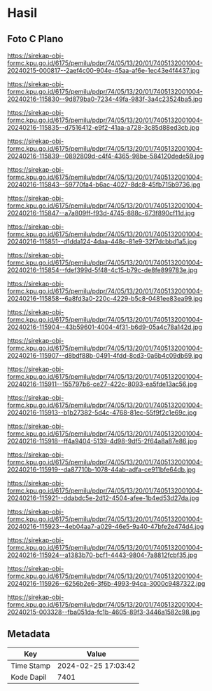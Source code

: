 # Hasil

## Foto C Plano

https://sirekap-obj-formc.kpu.go.id/6175/pemilu/pdpr/74/05/13/20/01/7405132001004-20240215-000817--2aef4c00-904e-45aa-af6e-1ec43e4f4437.jpg

https://sirekap-obj-formc.kpu.go.id/6175/pemilu/pdpr/74/05/13/20/01/7405132001004-20240216-115830--9d879ba0-7234-49fa-983f-3a4c23524ba5.jpg

https://sirekap-obj-formc.kpu.go.id/6175/pemilu/pdpr/74/05/13/20/01/7405132001004-20240216-115835--d7516412-e9f2-41aa-a728-3c85d88ed3cb.jpg

https://sirekap-obj-formc.kpu.go.id/6175/pemilu/pdpr/74/05/13/20/01/7405132001004-20240216-115839--0892809d-c4f4-4365-98be-584120dede59.jpg

https://sirekap-obj-formc.kpu.go.id/6175/pemilu/pdpr/74/05/13/20/01/7405132001004-20240216-115843--59770fa4-b6ac-4027-8dc8-45fb715b9736.jpg

https://sirekap-obj-formc.kpu.go.id/6175/pemilu/pdpr/74/05/13/20/01/7405132001004-20240216-115847--a7a809ff-f93d-4745-888c-673f890cf11d.jpg

https://sirekap-obj-formc.kpu.go.id/6175/pemilu/pdpr/74/05/13/20/01/7405132001004-20240216-115851--d1dda124-4daa-448c-81e9-32f7dcbbd1a5.jpg

https://sirekap-obj-formc.kpu.go.id/6175/pemilu/pdpr/74/05/13/20/01/7405132001004-20240216-115854--fdef399d-5f48-4c15-b79c-de8fe899783e.jpg

https://sirekap-obj-formc.kpu.go.id/6175/pemilu/pdpr/74/05/13/20/01/7405132001004-20240216-115858--6a8fd3a0-220c-4229-b5c8-0481ee83ea99.jpg

https://sirekap-obj-formc.kpu.go.id/6175/pemilu/pdpr/74/05/13/20/01/7405132001004-20240216-115904--43b59601-4004-4f31-b6d9-05a4c78a142d.jpg

https://sirekap-obj-formc.kpu.go.id/6175/pemilu/pdpr/74/05/13/20/01/7405132001004-20240216-115907--d8bdf88b-0491-4fdd-8cd3-0a6b4c09db69.jpg

https://sirekap-obj-formc.kpu.go.id/6175/pemilu/pdpr/74/05/13/20/01/7405132001004-20240216-115911--155797b6-ce27-422c-8093-ea5fde13ac56.jpg

https://sirekap-obj-formc.kpu.go.id/6175/pemilu/pdpr/74/05/13/20/01/7405132001004-20240216-115913--b1b27382-5d4c-4768-81ec-55f9f2c1e69c.jpg

https://sirekap-obj-formc.kpu.go.id/6175/pemilu/pdpr/74/05/13/20/01/7405132001004-20240216-115918--ff4a9404-5139-4d98-9df5-2f64a8a87e86.jpg

https://sirekap-obj-formc.kpu.go.id/6175/pemilu/pdpr/74/05/13/20/01/7405132001004-20240216-115919--da87710b-1078-44ab-adfa-ce911bfe64db.jpg

https://sirekap-obj-formc.kpu.go.id/6175/pemilu/pdpr/74/05/13/20/01/7405132001004-20240216-115921--ddabdc5e-2d12-4504-afee-1b4ed53d27da.jpg

https://sirekap-obj-formc.kpu.go.id/6175/pemilu/pdpr/74/05/13/20/01/7405132001004-20240216-115923--4eb04aa7-a029-46e5-9a40-47bfe2e474d4.jpg

https://sirekap-obj-formc.kpu.go.id/6175/pemilu/pdpr/74/05/13/20/01/7405132001004-20240216-115924--a1383b70-bcf1-4443-9804-7a8812fcbf35.jpg

https://sirekap-obj-formc.kpu.go.id/6175/pemilu/pdpr/74/05/13/20/01/7405132001004-20240216-115926--6256b2e6-3f6b-4993-94ca-3000c9487322.jpg

https://sirekap-obj-formc.kpu.go.id/6175/pemilu/pdpr/74/05/13/20/01/7405132001004-20240215-003328--fba051da-fc1b-4605-89f3-3446a1582c98.jpg


## Metadata

| Key        | Value               |
| ---------- | ------------------- |
| Time Stamp | 2024-02-25 17:03:42 |
| Kode Dapil | 7401                |



